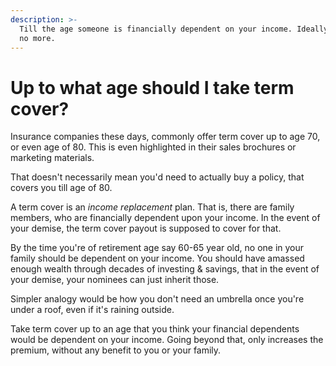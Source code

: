 ```yaml
---
description: >-
  Till the age someone is financially dependent on your income. Ideally 60-65,
  no more.
---
```


# Up to what age should I take term cover?

Insurance companies these days, commonly offer term cover up to age 70, or even age of 80. This is even highlighted in their sales brochures or marketing materials.

That doesn't necessarily mean you'd need to actually buy a policy, that covers you till age of 80.

A term cover is an _income replacement_ plan. That is, there are family members, who are financially dependent upon your income. In the event of your demise, the term cover payout is supposed to cover for that.

By the time you're of retirement age say 60-65 year old, no one in your family should be dependent on your income. You should have amassed enough wealth through decades of investing & savings, that in the event of your demise, your nominees can just inherit those.

Simpler analogy would be how you don't need an umbrella once you're under a roof, even if it's raining outside.

Take term cover up to an age that you think your financial dependents would be dependent on your income. Going beyond that, only increases the premium, without any benefit to you or your family.

